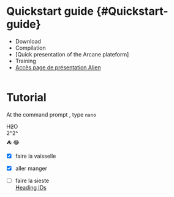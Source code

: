 # Quickstart guide  {#Quickstart-guide}
- Download
- Compilation
- [Quick presentation of the Arcane plateform]
- Training
- [Accès page de présentation Alien](https://Nathan101203.github.io/alien.html)

```Markdown


```

# Tutorial
At the command prompt , type `nano`


H~~2~~O  
2^2^  
:tent: :joy:  
- [x] faire la vaisselle
- [x] aller manger
- [ ] faire la sieste  
[Heading IDs](#Quickstart-guide)  


